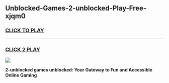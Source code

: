 
## Unblocked-Games-2-unblocked-Play-Free-xjqm0
<h3>
<a href="https://premium76.site?title=2-unblocked&ref=18A1">CLICK TO PLAY</a></h3>
<hr>

<h3>
<a href="https://premium76.site?title=2-unblocked&ref=18A1">CLICK 2 PLAY</a>
  
</h3>

<a href="https://premium76.site?title=2-unblocked&ref=18A1"><img src="https://clearcache.store/games.png"></a>


**2-unblocked games unblocked: Your Gateway to Fun and Accessible Online Gaming**
